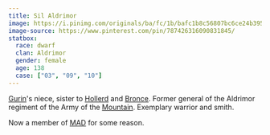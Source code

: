 ```yaml
---
title: Sil Aldrimor
image: https://i.pinimg.com/originals/ba/fc/1b/bafc1b8c56807bc6ce24b395d0b99366.png
image-source: https://www.pinterest.com/pin/787426316090831845/
statbox:
  race: dwarf
  clan: Aldrimor
  gender: female
  age: 138
  case: ["03", "09", "10"]
---
```


[Gurin](gurin-aldrimor)'s niece, sister to [Hollerd](hollerd-aldrimor) and
[Bronce](bronce-aldrimor). Former general of the Aldrimor regiment of the
Army of the [Mountain](../locales/mountain). Exemplary warrior and smith.

Now a member of [MAD](../orgs/mad) for some reason.
